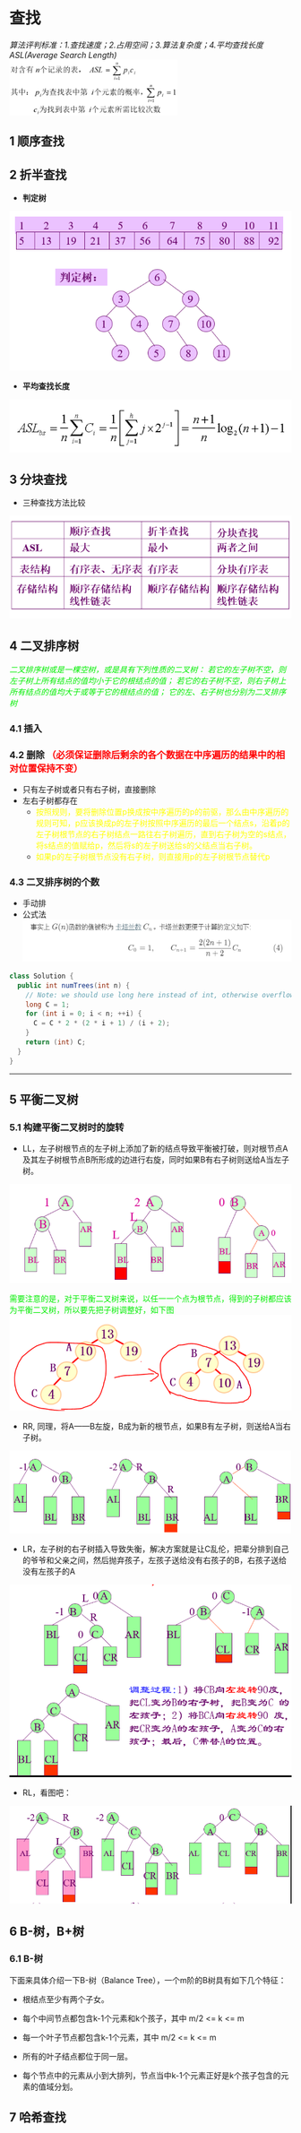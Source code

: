 # 查找
*算法评判标准：1.查找速度；2.占用空间；3.算法复杂度；4.平均查找长度ASL(Average Search Length)*  
<img src="./image/图片1.png" width = "300" height = "100" alt="imag/图片1.png" align=center />
## 1 顺序查找
## 2 折半查找
+ **判定树**
<img src = "./image/判定树.PNG" >  

+ **平均查找长度**
<img src = "./image/折半查找平均查找长度.PNG">  

## 3 分块查找  
+ 三种查找方法比较
<img src = "./image/三种查找方法比较.PNG">  

## 4 二叉排序树  
*<font color = gree>二叉排序树或是一棵空树，或是具有下列性质的二叉树：
若它的左子树不空，则左子树上所有结点的值均小于它的根结点的值；
若它的右子树不空，则右子树上所有结点的值均大于或等于它的根结点的值；
它的左、右子树也分别为二叉排序树</font>*
### 4.1 插入
### 4.2 删除 **<font color = red>（必须保证删除后剩余的各个数据在中序遍历的结果中的相对位置保持不变）</font>**
+ 只有左子树或者只有右子树，直接删除
+ 左右子树都存在
   + <font color = yellow>按照规则，要将删除位置p换成按中序遍历的p的前驱，那么由中序遍历的规则可知，p应该换成p的左子树按照中序遍历的最后一个结点s，沿着p的左子树根节点的右子树结点一路往右子树遍历，直到右子树为空的s结点，将s结点的值赋给p，然后将s的左子树送给s的父结点当右子树。</font>
   + <font color = yellow>如果p的左子树根节点没有右子树，则直接用p的左子树根节点替代p</font>
### 4.3 二叉排序树的个数  
+ 手动排
+ 公式法<img src = "./image/二叉排序树的个数.PNG">  

```java
class Solution {
  public int numTrees(int n) {
    // Note: we should use long here instead of int, otherwise overflow
    long C = 1;
    for (int i = 0; i < n; ++i) {
      C = C * 2 * (2 * i + 1) / (i + 2);
    }
    return (int) C;
  }
}
```
---
## 5 平衡二叉树  
### 5.1 构建平衡二叉树时的旋转  
+ LL，左子树根节点的左子树上添加了新的结点导致平衡被打破，则对根节点A及其左子树根节点B所形成的边进行右旋，同时如果B有右子树则送给A当左子树。  
<img src = "./image/LL.PNG" >     

<font color = gree>需要注意的是，对于平衡二叉树来说，以任一一个点为根节点，得到的子树都应该为平衡二叉树，所以要先把子树调整好，如下图</font>
<img src = "./image/LL右旋.PNG">  

+ RR, 同理，将A——B左旋，B成为新的根节点，如果B有左子树，则送给A当右子树。
<img src = "./image/RR.PNG" >   

+ LR，左子树的右子树插入导致失衡，解决方案就是让C乱伦，把辈分排到自己的爷爷和父亲之间，然后抛弃孩子，左孩子送给没有右孩子的B，右孩子送给没有左孩子的A
<img src = "./image/LR.PNG" >     

+ RL，看图吧：
<img src="./image/RL.PNG">     

## 6 B-树，B+树  
### 6.1 B-树
下面来具体介绍一下B-树（Balance Tree），一个m阶的B树具有如下几个特征：

+ 根结点至少有两个子女。

+ 每个中间节点都包含k-1个元素和k个孩子，其中 m/2 <= k <= m

+ 每一个叶子节点都包含k-1个元素，其中 m/2 <= k <= m

+ 所有的叶子结点都位于同一层。

+ 每个节点中的元素从小到大排列，节点当中k-1个元素正好是k个孩子包含的元素的值域分划。

## 7 哈希查找  
### 